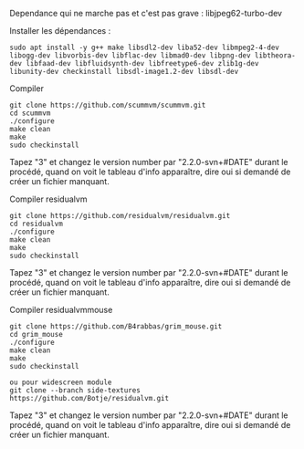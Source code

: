 Dependance qui ne marche pas et c'est pas grave : libjpeg62-turbo-dev

Installer les dépendances :
```
sudo apt install -y g++ make libsdl2-dev liba52-dev libmpeg2-4-dev libogg-dev libvorbis-dev libflac-dev libmad0-dev libpng-dev libtheora-dev libfaad-dev libfluidsynth-dev libfreetype6-dev zlib1g-dev libunity-dev checkinstall libsdl-image1.2-dev libsdl-dev
```

Compiler
```
git clone https://github.com/scummvm/scummvm.git
cd scummvm
./configure
make clean
make
sudo checkinstall
```
Tapez "3" et changez le version number par "2.2.0-svn+#DATE" durant le procédé, quand on voit le tableau d'info apparaître, dire oui si demandé de créer un fichier manquant.




Compiler residualvm
```
git clone https://github.com/residualvm/residualvm.git
cd residualvm
./configure
make clean
make
sudo checkinstall
```
Tapez "3" et changez le version number par "2.2.0-svn+#DATE" durant le procédé, quand on voit le tableau d'info apparaître, dire oui si demandé de créer un fichier manquant.




Compiler residualvmmouse
```
git clone https://github.com/B4rabbas/grim_mouse.git
cd grim_mouse
./configure
make clean
make
sudo checkinstall

ou pour widescreen module
git clone --branch side-textures https://github.com/Botje/residualvm.git
```
Tapez "3" et changez le version number par "2.2.0-svn+#DATE" durant le procédé, quand on voit le tableau d'info apparaître, dire oui si demandé de créer un fichier manquant.

